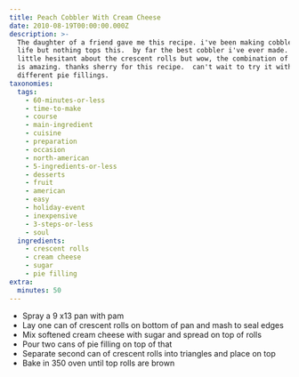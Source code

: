 ```yaml
---
title: Peach Cobbler With Cream Cheese
date: 2010-08-19T00:00:00.000Z
description: >-
  The daughter of a friend gave me this recipe. i've been making cobblers all my
  life but nothing tops this.  by far the best cobbler i've ever made.  i was a
  little hesitant about the crescent rolls but wow, the combination of flavors
  is amazing. thanks sherry for this recipe.  can't wait to try it with
  different pie fillings.
taxonomies:
  tags:
    - 60-minutes-or-less
    - time-to-make
    - course
    - main-ingredient
    - cuisine
    - preparation
    - occasion
    - north-american
    - 5-ingredients-or-less
    - desserts
    - fruit
    - american
    - easy
    - holiday-event
    - inexpensive
    - 3-steps-or-less
    - soul
  ingredients:
    - crescent rolls
    - cream cheese
    - sugar
    - pie filling
extra:
  minutes: 50
---
```

 - Spray a 9 x13 pan with pam
 - Lay one can of crescent rolls on bottom of pan and mash to seal edges
 - Mix softened cream cheese with sugar and spread on top of rolls
 - Pour two cans of pie filling on top of that
 - Separate second can of crescent rolls into triangles and place on top
 - Bake in 350 oven until top rolls are brown
